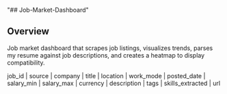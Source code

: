 "## Job-Market-Dashboard" 

## **Overview**
 Job market dashboard that scrapes job listings, visualizes trends, parses my resume against job descriptions, and creates a heatmap to display compatibility.


 job_id | source | company | title | location | work_mode | posted_date | salary_min | salary_max | currency | description | tags | skills_extracted | url
